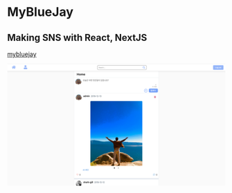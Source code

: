 # MyBlueJay

## Making SNS with React, NextJS

[mybluejay](http://mybluejay.net)

![Alt text](./mybluejay.jpg)

###
